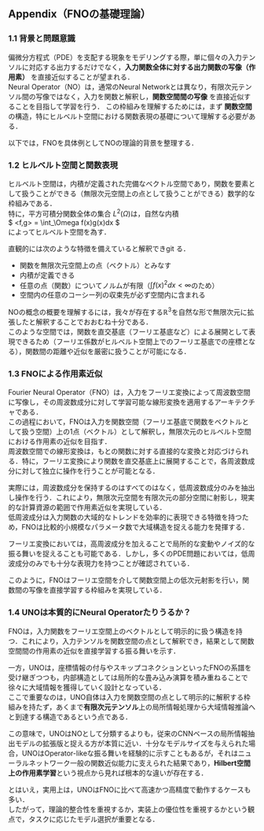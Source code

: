 ## Appendix（FNOの基礎理論）
### 1.1 背景と問題意識
偏微分方程式（PDE）を支配する現象をモデリングする際，単に個々の入力テンソルに対応する出力するだけでなく，**入力関数全体に対する出力関数の写像（作用素）** を直接近似することが望まれる．  
Neural Operator（NO）は，通常のNeural Networkとは異なり，有限次元テンソル間の写像ではなく，入力を関数と解釈し，**関数空間間の写像** を直接近似することを目指して学習を行う． 
この枠組みを理解するためには，まず **関数空間** の構造，特にヒルベルト空間における関数表現の基礎について理解する必要がある．  

以下では，FNOを具体例としてNOの理論的背景を整理する．
### 1.2 ヒルベルト空間と関数表現
ヒルベルト空間は，内積が定義された完備なベクトル空間であり，関数を要素として扱うことができる（無限次元空間上の点として扱うことができる）数学的な枠組みである．  
特に，平方可積分関数全体の集合 $L^2(\Omega)$は，自然な内積  
$
<f,g> = \int_\Omega f(x)g(x)dx
$  
によってヒルベルト空間を為す．  

直観的には次のような特徴を備えていると解釈できgit る．
- 関数を無限次元空間上の点（ベクトル）とみなす
- 内積が定義できる
- 任意の点（関数）についてノルムが有限（$\int f(x)^2dx < \infty$のため）
- 空間内の任意のコーシー列の収束先が必ず空間内に含まれる

NOの概念の概要を理解するには，我々が存在する$\mathbb{R}^3$を自然な形で無限次元に拡張したと解釈することでおおむね十分である．  
このような空間では，関数を直交基底（フーリエ基底など）による展開として表現できるため（フーリエ係数がヒルベルト空間上でのフーリエ基底での座標となる），関数間の距離や近似を厳密に扱うことが可能になる．  

### 1.3 FNOによる作用素近似

Fourier Neural Operator（FNO）は，入力をフーリエ変換によって周波数空間に写像し，その周波数成分に対して学習可能な線形変換を適用するアーキテクチャである．  
この過程において，FNOは入力を関数空間（フーリエ基底で関数をベクトルとして扱う空間）上の1点（ベクトル）として解釈し，無限次元のヒルベルト空間における作用素の近似を目指す．  
周波数空間での線形変換は，もとの関数に対する直接的な変換と対応づけられる．特に，フーリエ変換により関数を直交基底上に展開することで，各周波数成分に対して独立に操作を行うことが可能となる．

実際には，周波数成分を保持するのはすべてのはなく，低周波数成分のみを抽出し操作を行う．これにより，無限次元空間を有限次元の部分空間に射影し，現実的な計算資源の範囲で作用素近似を実現している．  
低周波成分は入力関数の大域的なトレンドを効率的に表現できる特徴を持つため，FNOは比較的小規模なパラメータ数で大域構造を捉える能力を発揮する．

フーリエ変換においては，高周波成分を加えることで局所的な変動やノイズ的な振る舞いを捉えることも可能である．しかし，多くのPDE問題においては，低周波成分のみでも十分な表現力を持つことが確認されている．

このように，FNOはフーリエ空間を介して関数空間上の低次元射影を行い，関数間の写像を直接学習する枠組みを実現している．


### 1.4 UNOは本質的にNeural Operatorたりうるか？

FNOは，入力関数をフーリエ空間上のベクトルとして明示的に扱う構造を持つ．これにより，入力テンソルを関数空間の点として解釈でき，結果として関数空間間の作用素の近似を直接学習する振る舞いを示す．

一方，UNOは，座標情報の付与やスキップコネクションといったFNOの系譜を受け継ぎつつも，内部構造としては局所的な畳み込み演算を積み重ねることで徐々に大域情報を獲得していく設計となっている．  
ここで重要なのは，UNO自体は入力を関数空間の点として明示的に解釈する枠組みを持たず，あくまで**有限次元テンソル**上の局所情報処理から大域情報推論へと到達する構造であるという点である．

この意味で，UNOはNOとして分類するよりも，従来のCNNベースの局所情報抽出モデルの拡張版と捉える方が本質に近い．十分なモデルサイズを与えられた場合，UNOはOperator-likeな振る舞いを経験的に示すこともあるが，それはニューラルネットワーク一般の関数近似能力に支えられた結果であり，**Hilbert空間上の作用素学習**という視点から見れば根本的な違いが存在する．

とはいえ，実用上は，UNOはFNOに比べて高速かつ高精度で動作するケースも多い．  
したがって，理論的整合性を重視するか，実装上の優位性を重視するかという観点で，タスクに応じたモデル選択が重要となる．